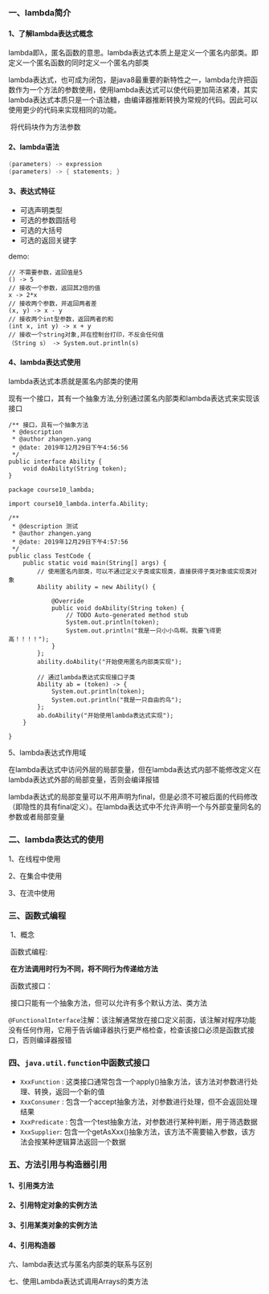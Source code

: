 ### 一、lambda简介

#### 1、了解lambda表达式概念

​		lambda即λ，匿名函数的意思。lambda表达式本质上是定义一个匿名内部类。即定义一个匿名函数的同时定义一个匿名内部类

​		lambda表达式，也可成为闭包，是java8最重要的新特性之一，lambda允许把函数作为一个方法的参数使用，使用lambda表达式可以使代码更加简洁紧凑，其实lambda表达式本质只是一个语法糖，由编译器推断转换为常规的代码。因此可以使用更少的代码来实现相同的功能。

​		将代码块作为方法参数

#### 2、lambda语法

```java
(parameters) -> expression
(parameters) -> { statements; }
```



#### 3、表达式特征

- 可选声明类型
- 可选的参数圆括号
- 可选的大括号
- 可选的返回关键字

demo:

```
// 不需要参数，返回值是5
() -> 5
// 接收一个参数，返回其2倍的值
x -> 2*x
// 接收两个参数，并返回两者差
(x, y) -> x - y
// 接收两个int型参数，返回两者的和
(int x, int y) -> x + y
// 接收一个string对象,并在控制台打印，不反会任何值
（String s） -> System.out.println(s)

```

#### 4、lambda表达式使用

lambda表达式本质就是匿名内部类的使用

现有一个接口，其有一个抽象方法,分别通过匿名内部类和lambda表达式来实现该接口

```
/** 接口，具有一个抽象方法
 * @description
 * @author zhangen.yang
 * @date: 2019年12月29日下午4:56:56
 */
public interface Ability {
	void doAbility(String token);
}

package course10_lambda;

import course10_lambda.interfa.Ability;

/**
 * @description 测试
 * @author zhangen.yang
 * @date: 2019年12月29日下午4:57:56
 */
public class TestCode {
	public static void main(String[] args) {
		// 使用匿名内部类，可以不通过定义子类或实现类，直接获得子类对象或实现类对象
		Ability ability = new Ability() {

			@Override
			public void doAbility(String token) {
				// TODO Auto-generated method stub
				System.out.println(token);
				System.out.println("我是一只小小鸟啊，我要飞得更高！！！！");
			}
		};
		ability.doAbility("开始使用匿名内部类实现");
		
		// 通过lambda表达式实现接口子类
		Ability ab = (token) -> {
			System.out.println(token);
			System.out.println("我是一只自由的鸟");
		};
		ab.doAbility("开始使用lambda表达式实现");
	}

}

```



5、lambda表达式作用域

​	在lambda表达式中访问外层的局部变量，但在lambda表达式内部不能修改定义在lambda表达式外部的局部变量，否则会编译报错

​	lambda表达式的局部变量可以不用声明为final，但是必须不可被后面的代码修改（即隐性的具有final定义）。在lambda表达式中不允许声明一个与外部变量同名的参数或者局部变量



### 二、lambda表达式的使用

1、在线程中使用



2、在集合中使用



3、在流中使用



### 三、函数式编程

​	1、概念

​	函数式编程:

​			**在方法调用时行为不同，将不同行为传递给方法**

​	函数式接口：

​			接口只能有一个抽象方法，但可以允许有多个默认方法、类方法

​	`@FunctionalInterface`注解：该注解通常放在接口定义前面，该注解对程序功能没有任何作用，它用于告诉编译器执行更严格检查，检查该接口必须是函数式接口，否则编译器报错

### 四、`java.util.function`中函数式接口

- `XxxFunction` :   这类接口通常包含一个apply()抽象方法，该方法对参数进行处理、转换，返回一个新的值
- `XxxConsumer` :   包含一个accept抽象方法，对参数进行处理，但不会返回处理结果
- `XxxPredicate` :  包含一个test抽象方法，对参数进行某种判断，用于筛选数据
- `XxxSupplier`:  包含一个getAsXxx()抽象方法，该方法不需要输入参数，该方法会按某种逻辑算法返回一个数据



### 五、方法引用与构造器引用

#### 1、引用类方法

#### 2、引用特定对象的实例方法

#### 3、引用某类对象的实例方法

#### 4、引用构造器



六、lambda表达式与匿名内部类的联系与区别



七、使用Lambda表达式调用Arrays的类方法






